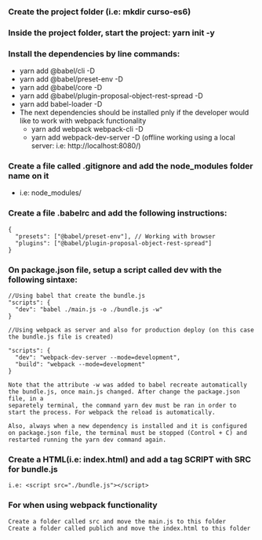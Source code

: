 ### Create the project folder (i.e: mkdir curso-es6)

### Inside the project folder, start the project: yarn init -y

### Install the dependencies by line commands:

- yarn add @babel/cli -D
- yarn add @babel/preset-env -D
- yarn add @babel/core -D
- yarn add @babel/plugin-proposal-object-rest-spread -D
- yarn add babel-loader -D
- The next dependencies should be installed pnly if the developer would like to work with webpack functionality
  - yarn add webpack webpack-cli -D
  - yarn add webpack-dev-server -D (offline working using a local server: i.e: http://localhost:8080/)

### Create a file called .gitignore and add the node_modules folder name on it

- i.e: node_modules/

### Create a file .babelrc and add the following instructions:

    {
      "presets": ["@babel/preset-env"], // Working with browser
      "plugins": ["@babel/plugin-proposal-object-rest-spread"]
    }

### On package.json file, setup a script called dev with the following sintaxe:

    //Using babel that create the bundle.js
    "scripts": {
      "dev": "babel ./main.js -o ./bundle.js -w"
    }

    //Using webpack as server and also for production deploy (on this case the bundle.js file is created)

    "scripts": {
      "dev": "webpack-dev-server --mode=development",
      "build": "webpack --mode=development"
    }

    Note that the attribute -w was added to babel recreate automatically the bundle.js, once main.js changed. After change the package.json file, in a
    separetely terminal, the command yarn dev must be ran in order to start the process. For webpack the reload is automatically.

    Also, always when a new dependency is installed and it is configured on package.json file, the terminal must be stopped (Control + C) and restarted running the yarn dev command again.

### Create a HTML(i.e: index.html) and add a tag SCRIPT with SRC for bundle.js

    i.e: <script src="./bundle.js"></script>

### For when using webpack functionality

    Create a folder called src and move the main.js to this folder
    Create a folder called publich and move the index.html to this folder
